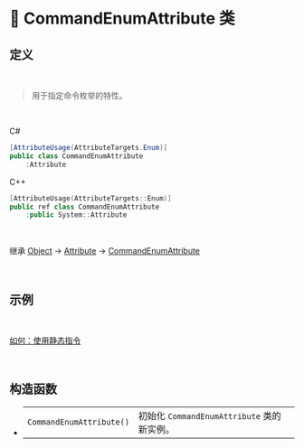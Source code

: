 # 🔖 CommandEnumAttribute 类

## 定义

<br>

> 用于指定命令枚举的特性。

<br>

C#
```cs
[AttributeUsage(AttributeTargets.Enum)]
public class CommandEnumAttribute
    :Attribute
```
C++
```cpp
[AttributeUsage(AttributeTargets::Enum)]
public ref class CommandEnumAttribute
    :public System::Attribute
```
<br>

继承 [Object](https://docs.microsoft.com/zh-cn/dotnet/api/system.object?view=net-6.0) → [Attribute](https://docs.microsoft.com/zh-cn/dotnet/api/system.attribute?view=net-6.0) → [CommandEnumAttribute](zh_CN/NET/APIs/Namespace/LLNET.DynamicCommand/Class/CommandEnumAttribute/CommandEnumAttribute.md)
   
<br>

## 示例

<br>

[如何：使用静态指令](../../../../HowTo/Static_DynamicCommand.md)

<br>

## 构造函数
- 
    |||
    |-|-|
    |`CommandEnumAttribute()`|初始化 `CommandEnumAttribute` 类的新实例。|

<br>


